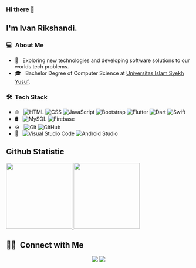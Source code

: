 ### Hi there 👋

## I'm Ivan Rikshandi.

### 💻 &nbsp;About Me 

- 🤔 &nbsp; Exploring new technologies and developing software solutions to our worlds tech problems.
- 🎓 &nbsp; Bachelor Degree of Computer Science at [Universitas Islam Syekh Yusuf](https://unis.ac.id/).

### 🛠 &nbsp;Tech Stack

- 🌐 &nbsp;
  ![HTML](https://img.shields.io/badge/-HTML-d4a373?style=flat&logo=HTML5)
  ![CSS](https://img.shields.io/badge/-CSS-d4a373?style=flat&logo=CSS3&logoColor=1572B6)
  ![JavaScript](https://img.shields.io/badge/-JavaScript-d4a373?style=flat&logo=javascript)
  ![Bootstrap](https://img.shields.io/badge/-Bootstrap-d4a373?style=flat&logo=bootstrap&logoColor=563D7C)
  ![Flutter](https://img.shields.io/badge/-Flutter-d4a373?style=flat&logo=flutter&logoColor=1572B6)
  ![Dart](https://img.shields.io/badge/-Dart-d4a373?style=flat&logo=dart&logoColor=1572B6)
  ![Swift](https://img.shields.io/badge/-Swift-d4a373?style=flat&logo=swift)
  <!-- ![React](https://img.shields.io/badge/-React-333333?style=flat&logo=react)
  ![Node.js](https://img.shields.io/badge/-Node.js-333333?style=flat&logo=node.js)
  ![Next.js](https://img.shields.io/badge/-Next.js-333333?style=flat&logo=next.js) -->
- 🛢 &nbsp;
  <!--  ![MongoDB](https://img.shields.io/badge/-MongoDB-333333?style=flat&logo=mongodb) -->
  ![MySQL](https://img.shields.io/badge/-MySQL-d4a373?style=flat&logo=mysql)
  <!-- ![PostgreSQL](https://img.shields.io/badge/-PostgreSQL-333333?style=flat&logo=postgresql) -->
  ![Firebase](https://img.shields.io/badge/-FireBase-d4a373?style=flat&logo=firebase)
- ⚙️ &nbsp;
  ![Git](https://img.shields.io/badge/-Git-d4a373?style=flat&logo=git)
  ![GitHub](https://img.shields.io/badge/-GitHub-d4a373?style=flat&logo=github)
- 🔧 &nbsp;
  ![Visual Studio Code](https://img.shields.io/badge/-Visual%20Studio%20Code-d4a373?style=flat&logo=visual-studio-code&logoColor=007ACC)
  ![Android Studio](https://img.shields.io/badge/-Android%20Studio-d4a373?style=flat&logo=android-studio&logoColor=007ACC)

## Github Statistic
<p align="left">
<a href="https://github.com/IvanRikshandi">
  <img height="180em" src="https://github-readme-stats-eight-theta.vercel.app/api?username=IvanRikshandi&show_icons=true&theme=algolia&include_all_commits=true&count_private=true&layout=compact"/>
  <img height="180em" src="https://github-readme-stats-eight-theta.vercel.app/api/top-langs/?username=IvanRikshandi&layout=compact&theme=algolia"/>
</a>
</p>

##  🤝🏻 &nbsp;Connect with Me
<p align="center">
<a href="https://www.linkedin.com/in/ivan-rikshandi-495344194/"><img src="https://img.shields.io/badge/-Ivan%20Rikshandi-0077B5?style=flat-square&logo=Linkedin&logoColor=white"/></a>
<a href="mailto:rikshandii@gmail.com"><img src="https://img.shields.io/badge/-rikshandii@gmail.com-D14836?style=flat-square&logo=Gmail&logoColor=white"/></a>
